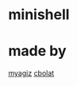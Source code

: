 # minishell

# made by
<a href="https://github.com/myagjz/myagjz">myagiz</a>
<a href="https://github.com/CemBOLAT" >cbolat</a>
